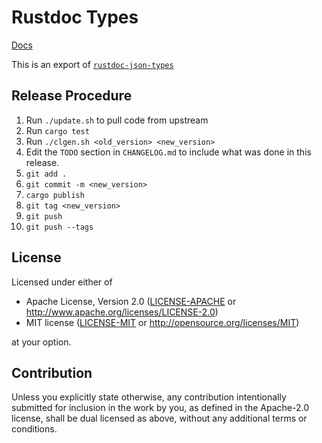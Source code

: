# Rustdoc Types

[Docs](https://doc.rust-lang.org/nightly/nightly-rustc/rustdoc_json_types/index.html)

This is an export of [`rustdoc-json-types`](https://github.com/rust-lang/rust/blob/master/src/rustdoc-json-types/lib.rs)

## Release Procedure

1. Run `./update.sh` to pull code from upstream
2. Run `cargo test`
3. Run `./clgen.sh <old_version> <new_version>`
4. Edit the `TODO` section in `CHANGELOG.md` to include what was done in this release.
5. `git add .`
6. `git commit -m <new_version>`
7. `cargo publish`
8. `git tag <new_version>`
9. `git push`
10. `git push --tags`



## License

Licensed under either of

 * Apache License, Version 2.0
   ([LICENSE-APACHE](LICENSE-APACHE) or http://www.apache.org/licenses/LICENSE-2.0)
 * MIT license
   ([LICENSE-MIT](LICENSE-MIT) or http://opensource.org/licenses/MIT)

at your option.

## Contribution

Unless you explicitly state otherwise, any contribution intentionally submitted
for inclusion in the work by you, as defined in the Apache-2.0 license, shall be
dual licensed as above, without any additional terms or conditions.

